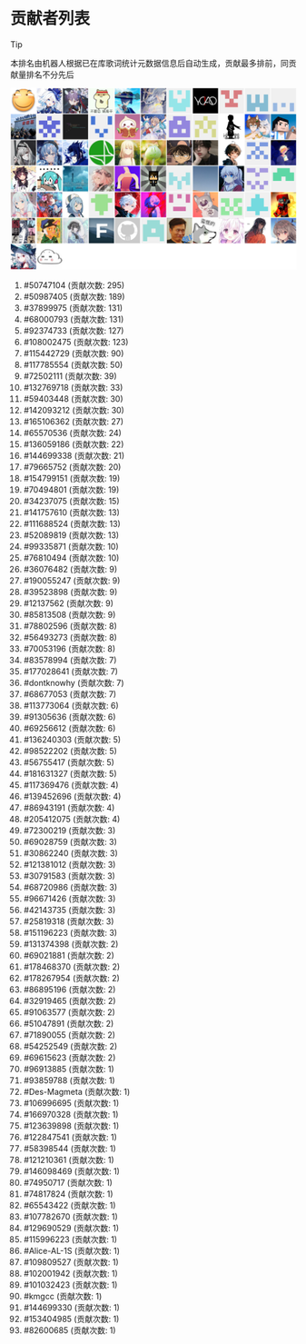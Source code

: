 # 贡献者列表

> [!TIP]
> 本排名由机器人根据已在库歌词统计元数据信息后自动生成，贡献最多排前，同贡献量排名不分先后

![贡献者头像画廊](./CONTRIBUTORS.svg)

1. #50747104 (贡献次数: 295)
2. #50987405 (贡献次数: 189)
3. #37899975 (贡献次数: 131)
4. #68000793 (贡献次数: 131)
5. #92374733 (贡献次数: 127)
6. #108002475 (贡献次数: 123)
7. #115442729 (贡献次数: 90)
8. #117785554 (贡献次数: 50)
9. #72502111 (贡献次数: 39)
10. #132769718 (贡献次数: 33)
11. #59403448 (贡献次数: 30)
12. #142093212 (贡献次数: 30)
13. #165106362 (贡献次数: 27)
14. #65570536 (贡献次数: 24)
15. #136059186 (贡献次数: 22)
16. #144699338 (贡献次数: 21)
17. #79665752 (贡献次数: 20)
18. #154799151 (贡献次数: 19)
19. #70494801 (贡献次数: 19)
20. #34237075 (贡献次数: 15)
21. #141757610 (贡献次数: 13)
22. #111688524 (贡献次数: 13)
23. #52089819 (贡献次数: 13)
24. #99335871 (贡献次数: 10)
25. #76810494 (贡献次数: 10)
26. #36076482 (贡献次数: 9)
27. #190055247 (贡献次数: 9)
28. #39523898 (贡献次数: 9)
29. #12137562 (贡献次数: 9)
30. #85813508 (贡献次数: 9)
31. #78802596 (贡献次数: 8)
32. #56493273 (贡献次数: 8)
33. #70053196 (贡献次数: 8)
34. #83578994 (贡献次数: 7)
35. #177028641 (贡献次数: 7)
36. #dontknowhy (贡献次数: 7)
37. #68677053 (贡献次数: 7)
38. #113773064 (贡献次数: 6)
39. #91305636 (贡献次数: 6)
40. #69256612 (贡献次数: 6)
41. #136240303 (贡献次数: 5)
42. #98522202 (贡献次数: 5)
43. #56755417 (贡献次数: 5)
44. #181631327 (贡献次数: 5)
45. #117369476 (贡献次数: 4)
46. #139452696 (贡献次数: 4)
47. #86943191 (贡献次数: 4)
48. #205412075 (贡献次数: 4)
49. #72300219 (贡献次数: 3)
50. #69028759 (贡献次数: 3)
51. #30862240 (贡献次数: 3)
52. #121381012 (贡献次数: 3)
53. #30791583 (贡献次数: 3)
54. #68720986 (贡献次数: 3)
55. #96671426 (贡献次数: 3)
56. #42143735 (贡献次数: 3)
57. #25819318 (贡献次数: 3)
58. #151196223 (贡献次数: 3)
59. #131374398 (贡献次数: 2)
60. #69021881 (贡献次数: 2)
61. #178468370 (贡献次数: 2)
62. #178267954 (贡献次数: 2)
63. #86895196 (贡献次数: 2)
64. #32919465 (贡献次数: 2)
65. #91063577 (贡献次数: 2)
66. #51047891 (贡献次数: 2)
67. #71890055 (贡献次数: 2)
68. #54252549 (贡献次数: 2)
69. #69615623 (贡献次数: 2)
70. #96913885 (贡献次数: 1)
71. #93859788 (贡献次数: 1)
72. #Des-Magmeta (贡献次数: 1)
73. #106996695 (贡献次数: 1)
74. #166970328 (贡献次数: 1)
75. #123639898 (贡献次数: 1)
76. #122847541 (贡献次数: 1)
77. #58398544 (贡献次数: 1)
78. #121210361 (贡献次数: 1)
79. #146098469 (贡献次数: 1)
80. #74950717 (贡献次数: 1)
81. #74817824 (贡献次数: 1)
82. #65543422 (贡献次数: 1)
83. #107782670 (贡献次数: 1)
84. #129690529 (贡献次数: 1)
85. #115996223 (贡献次数: 1)
86. #Alice-AL-1S (贡献次数: 1)
87. #109809527 (贡献次数: 1)
88. #102001942 (贡献次数: 1)
89. #101032423 (贡献次数: 1)
90. #kmgcc (贡献次数: 1)
91. #144699330 (贡献次数: 1)
92. #153404985 (贡献次数: 1)
93. #82600685 (贡献次数: 1)
